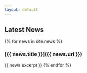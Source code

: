```yaml
---
layout: default
---
```

## Latest News
{% for news in site.news  %}
### [{{ news.title }}]({{ news.url }})
{{ news.excerpt }}
{% endfor %}
